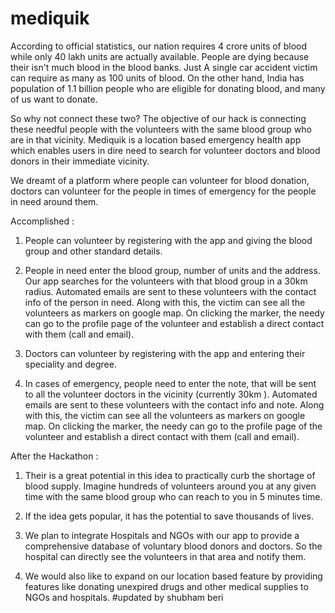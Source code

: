 # mediquik
According to official statistics, our nation requires 4 crore units of blood while only 40 lakh units are actually available. People are dying because their isn't much blood in the blood banks. Just A single car accident victim can require as many as 100 units of blood. On the other hand, India has population of 1.1 billion people who are eligible for donating blood, and many of us want to donate. 

So why not connect these two? The objective of our hack is connecting these needful people with the volunteers with the same blood group who are in that vicinity. Mediquik is a location based emergency health app which enables users in dire need to search for volunteer doctors and blood donors in their immediate vicinity. 

We dreamt of a platform where people can volunteer for blood donation, doctors can volunteer for the people in times of emergency for the people in need around them. 

Accomplished : 

1. People can volunteer by registering with the app and giving the blood group and other standard details.

2. People in need enter the blood group, number of units and the address. Our app searches for the volunteers with that blood group in a 30km radius. Automated emails are sent to these volunteers with the contact info of the person in need. Along with this, the victim can see all the volunteers as markers on google map. On clicking the marker, the needy can go to the profile page of the volunteer and establish a direct contact with them (call and email). 

3. Doctors can volunteer by registering with the app and entering their speciality and degree.

4. In cases of emergency, people need to enter the note, that will be sent to all the volunteer doctors in the vicinity (currently 30km ). Automated emails are sent to these volunteers with the contact info and note. Along with this, the victim can see all the volunteers as markers on google map. On clicking the marker, the needy can go to the profile page of the volunteer and establish a direct contact with them (call and email). 

After the Hackathon :

1. Their is a great potential in this idea to practically curb the shortage of blood supply. Imagine hundreds of volunteers around you at any given time with the same blood group who can reach to you in 5 minutes time. 

2. If the idea gets popular, it has the potential to save thousands of lives. 

3. We plan to integrate Hospitals and NGOs with our app to provide a comprehensive database of voluntary blood donors and doctors. So the hospital can directly see the volunteers in that area and notify them.

4. We would also like to expand on our location based feature by providing features like donating unexpired drugs and other medical supplies to NGOs and hospitals. #updated by shubham beri



